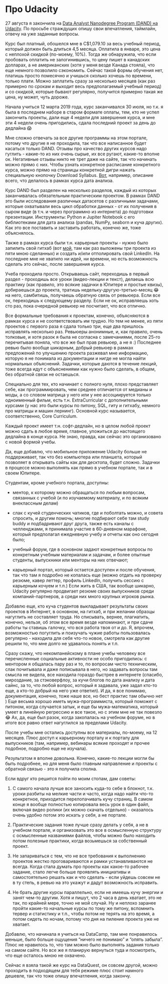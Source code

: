 # Про Udacity

27 августа я закончила на [Data Analyst Nanodegree Program (DAND) на Udacity](https://www.udacity.com/course/data-analyst-nanodegree--nd002). По просьбе страждущих опишу свои впечатления, таймлайн, отвечу на уже заданные вопросы.

Курс был платный, обошелся мне в C$1,079.10 за весь учебный период, который должен быть длиться 4,5 месяца. Оплатила в январе, это цена с неплохой скидкой (по-моему, 10%). Тогда же обнаружила, что если пробовать оплатить не залогинившись, то цену пишет в канадских долларах, а не американских (хотя у меня везде Канада стояла), что еще немного позволило сэкономить. Сейчас такой формы обучения нет, платишь просто помесячно и учишься сколько хочешь по времени, только плати. Можно заплатить сразу за несколько месяцев (как раз примерно по срокам и выходит весь предполагаемый учебный период) и со скидкой, которые бывают регулярно, получится примерно такая же цена, ну может, чуть дороже. 

Начала учиться 12 марта 2019 года, курс заканчивался 30 июля, но т.к. я была в последнем наборе в старом формате оплаты, тем, кто не успел закончить проекты, дали еще 4 недели для завершения курса, и мне эти 4 недели очень пригодились, сдала последний проект за день до дедлайна 😱

Мне сложно отвечать за все другие программы на этом портале, потому что другие я не проходила, так что все написанное будет касаться только DAND. Отзывы про качество других курсов надо гуглить - какие-то из них очень сырые, их все ругают, какие-то вполне ок. Негативные отзывы никто не трет даже на сайте, так что начинать можно прямо с них. Чтобы узнать конкретное расписание конкретного курса, можно прямо на страницы конкретной дигри нажать специальную кнопочку Download Syllabus. [Вот](https://d20vrrgs8k4bvw.cloudfront.net/documents/en-US/nd002-syllabus_2018-June_v9.pdf), например, описание всего, что делалось в рамках курса дата анализа. 

Курс DAND был разделен на несколько разделов, каждый из которых заканчивалась обязательным практическим проектом. В рамках DAND это были исследования различных датасетов с различными задачами, которые охватывали весь цикл обработки данных - от их получения в сыром виде (в т.ч. и через программно из интернета) до подготовки презентации. Инструменты: Python и Jupiter Notebook с его библиотеками для дата анализа (pandas, NumPy, seaborn и куча других). Как это все поставить и заставить работать, конечно же, тоже объяснялось. 

Также в рамках курса были т.н. карьерные проекты - нужно было запилить свой гитхаб (вот [мой](https://github.com/aquamila), там как раз выложены три проекта из пяти мною сделанных) и создать и/или отполировать свой LinkedIn. На последнее мне не хватило ни идей, ни времени, но есть возможность сделать это сейчас, после завершения курса.

Учеба проходила просто. Открываешь сайт, переходишь в первый раздел - проходишь все уроки (видео-лекции и текст), делаешь всю практику (как правило, это всякие задачки в Юпитере и простые квизы), добираешься до проекта, тратишь недельку-другую-третью-месяц 😂 на него, самбитишь, получаешь обратную связь от ревьюера. Если все ок, переходишь к следующему разделу. Если не ок, исправляешь хоть сто раз, пока очередной ревьюер не посчитает, что все отлично. 

Все формальные требования к проектам, конечно, объясняются в рамках курса и не соответствовать им трудно. Но тем не менее, из пяти проектов с первого раза я сдала только три, еще два пришлось исправлять несколько раз. Ревьюеры анонимные, и, как правило, очень толковые, и хотя разок я была не согласна с замечаниями, после 25-го перечитывая поняла, что все же был прав ревьюер, а не я :) Последнее ревью было вообще шикарным, добрый ревьюер в рамках предложений по улучшению проекта разжевал мне информацию, которую я не понимала из документации и нигде не могла найти нормальных объяснений. Задачки, которые даются в течение лекций, тоже всегда идут с объяснениями как нужно было сделать, в общем, без обратной связи не остаешься. 

Специально для тех, кто начинает с полного нуля, плохо представляет себе, как программировать, чем среднее отличается от медианы и моды, а со словом матрица у него или у нее ассоциируется только одноименный фильм, есть т.н. ExtraCurricular с дополнительными курсами (у нас это были курсы по питону, SQL, гиту и гитхабу, немного про матрицы и машин лернинг). Основной курс называется, соответственно, Core Curriculum.

Каждый проект имеет т.н. софт-дедлайн, но в целом любой проект можно сдать в любое время, главное, уложиться до настоящего дедлайна в конце курса. Не знаю, правда, как сейчас это организовано с новой формой учебы.

Да, еще добавлю, что мобильное приложение Udacity больше не поддерживает, так что без компьютера или планшета, который позволяет в открывать сайты как для десктопа, будет сложно. Задачки в процессе можно выполнять как прямо в учебном портале, так и в своем Юпитере. 

Студентам, кроме учебного портала, доступны:

- ментор, к которому можно обращаться по любым вопросам, связанных с учебой (и по изучаемому материалу, и по всяким внеклассным делам)

- слак с кучей студенческих чатиков, где и поболтать можно, и совета спросить, и другим помочь; многие подбирают себе там study buddy и подбадривают друг друга, также есть каналы с челленджами, я принимала участие в 60-дневном марафоне, который предполагал ежедневную учебу и отчеты как оно сегодня было;

- учебный форум, где в основном задают конкретные вопросы по конкретным учебным материалам и задачам, и более опытные студенты, выпускники или менторы на них отвечают;

- карьерный портал, который остается доступен и после обучения, так что там я подробно не копалась еще (можно отдать на проверку резюме, кавер леттер, профиль LinkedIn, получить сессию с карьерным кочуем и т.п.) Если жить в США, так вообще шикарно, Udacity регулярно продвигает резюме своих выпускников среди компаний-партнеров, а среди них много крупных игроков рынка.

Добавлю еще, кто куча студентов выкладывает результаты своих проектов в Интернет, в основном, на гитхаб, и при желании образцы нагуглить не составляет труда. Но списывать, вернее, плагиатить, конечно, нельзя, об этом все время везде напоминают, и при сдаче работы ты ставишь галочку, что вся работа твоя от и до. Я, впрочем, возможностью погуглить и поизучать чужие работы пользовалась регулярно - находила для себя что-то новое, смотрела как другие решили то, что мне долго не удавалось понять и т.п. 

Сразу скажу, что некомпанейскому в плане учебы человеку все перечисленные социальные активности не особо пригодились: с ментором я общалась пару раз и то, по вопросам чисто техническим, слак почитывала и даже пописывала в него, но задавать вопросы там смысла не видела, все находила гораздо быстрее в интернете (спасибо, мироздание, за стэковерфлоу, за кучи блогов по дата анализу и дата сайнс, за то, что любой вопрос, который я задавала, уже задал кто-то еще, а кто-то добрый на него уже ответил). И да, я все понимаю, документация, конечно, тоже наше все, но бест практис там обычно нет ) Еще весьма хорошо иметь мужа-программиста, который поможет с питоном, когда случается затык, и еще бы мужа-математика, который умеет в линейную регрессию и все такое, но с этим мне не так повезло 😂 Ах, да, еще был разок, когда закопалась на учебном форуме, но в итоге все равно ответ нагуглился за пределами Udacity.

После учебы мне остались доступны все материалы, по-моему, на 12 месяцев. Плюс доступ к карьерному порталу и к порталу для выпускников (там, например, вебинары всякие проходят и прочее подобное, подробно еще не изучала).

Результатом я вполне довольна. Конечно, какие-то лекции могли бы быть подробнее, но для меня было главным направление и проекты с обратной связью - это я получила сполна. 

Если вдруг кто решится пойти по моим стопам, дам советы:

1. С самого начала лучше все заносить куда-то себе в блокнот, т.к. уроки разбиты на мелкие части и часто, когда надо найти что-то конкретное, приходится перелопачивать кучу страниц. В самом конце я вообще полностью копировала весь урок в один файл, включая видео ролики (их можно скачать отдельно) - оказалось очень удобно потом это искать у себя, а не портале.

2. Практические задания тоже лучше сразу делать у себя, а не в учебном портале, и организовать это все в осмысленную структуру с осмысленные названиями файлов, чтобы можно было находить потом полезные практики, когда возьмешься за собственный проект.

3. Не запариваться с тем, что не все требования к выполнению проектов жестко проговариваются и рамки устанавливаются не всегда. Когда стала думать про проекты как какое-то рабочее задание, стало легче больше проявлять инициативы и самостоятельно решать как и что сделать - если уйдешь совсем не в ту степь, в ревью на это укажут и дадут возможность исправить.

4. Не брать другие курсы параллельно, если не имеешь кучу энергии и занят чем-то другим. Хотя и пишут, что 2 часа в день хватает, это не так, по крайней мере, точно не мой случай. Ну и неплохо заранее пройти какие-то начальные курсы по тому же питону, вспомнить тервер и статистику и т.п., чтобы потом не терять на это время, а потом сидеть по ночам, потому что дня на пиление проекта уже не хватает.

Добавлю, что начинала я учиться на DataCamp, там мне понравилось меньше, было больше ощущения “ничего не понимаю” и “опять забыла”. Плюс не нравилось то, что там можно было выполнять задания только на самом сайте. Но все же я планирую вернуться туда и посмотреть, что еще осталось мною не охвачено.

Сейчас я взяла такой же курс на DataQuest, он совсем другой, можно проходить в подходящем для тебя режиме плюс стоит намного дешевле, так что тоже опишу впечатления, когда закончу. 
